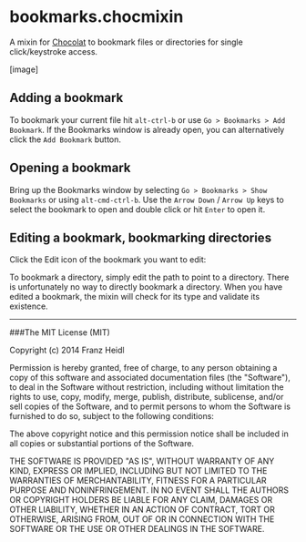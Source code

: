 # bookmarks.chocmixin

A mixin for [Chocolat](http://www.chocolatapp.com) to bookmark files or directories for single click/keystroke access.

[image]

## Adding a bookmark
To bookmark your current file hit `alt-ctrl-b` or use `Go > Bookmarks > Add Bookmark`.
If the Bookmarks window is already open, you can alternatively click the `Add Bookmark` button.

## Opening a bookmark
Bring up the Bookmarks window by selecting `Go > Bookmarks > Show Bookmarks` or using `alt-cmd-ctrl-b`. Use the `Arrow Down` / `Arrow Up` keys to select the bookmark to open and double click or hit `Enter` to open it.

## Editing a bookmark, bookmarking directories
Click the Edit icon of the bookmark you want to edit:

To bookmark a directory, simply edit the path to point to a directory. There is unfortunately no way to directly bookmark a directory.
When you have edited a bookmark, the mixin will check for its type and validate its existence.


---



###The MIT License (MIT)


Copyright (c) 2014 Franz Heidl

Permission is hereby granted, free of charge, to any person obtaining a copy
of this software and associated documentation files (the "Software"), to deal
in the Software without restriction, including without limitation the rights
to use, copy, modify, merge, publish, distribute, sublicense, and/or sell
copies of the Software, and to permit persons to whom the Software is
furnished to do so, subject to the following conditions:

The above copyright notice and this permission notice shall be included in
all copies or substantial portions of the Software.

THE SOFTWARE IS PROVIDED "AS IS", WITHOUT WARRANTY OF ANY KIND, EXPRESS OR
IMPLIED, INCLUDING BUT NOT LIMITED TO THE WARRANTIES OF MERCHANTABILITY,
FITNESS FOR A PARTICULAR PURPOSE AND NONINFRINGEMENT. IN NO EVENT SHALL THE
AUTHORS OR COPYRIGHT HOLDERS BE LIABLE FOR ANY CLAIM, DAMAGES OR OTHER
LIABILITY, WHETHER IN AN ACTION OF CONTRACT, TORT OR OTHERWISE, ARISING FROM,
OUT OF OR IN CONNECTION WITH THE SOFTWARE OR THE USE OR OTHER DEALINGS IN
THE SOFTWARE.


